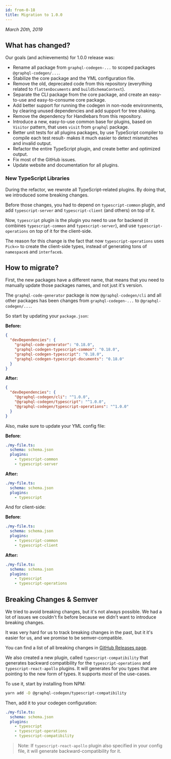 ```yaml
---
id: from-0-18
title: Migration to 1.0.0
---
```


_March 20th, 2019_

## What has changed?

Our goals (and achievements) for 1.0.0 release was:

- Rename all package from `graphql-codegen-...` to scoped packages `@graphql-codegen/...`.
- Stabilize the core package and the YML configuration file.
- Remove the old, deprecated code from this repository (everything related to `flattenDocuments` and `buildSchemaContext`).
- Separate the CLI package from the core package, and create an easy-to-use and easy-to-consume core package.
- Add better support for running the codegen in non-node environments, by clearing unused dependencies and add support for tree shaking.
- Remove the dependency for Handlebars from this repository.
- Introduce a new, easy-to-use common base for plugins, based on `Visitor` pattern, that uses `visit` from `graphql` package.
- Better unit tests for all plugins packages, by use TypeScript compiler to compile each test result- makes it much easier to detect mismatches and invalid output.
- Refactor the entire TypeScript plugin, and create better and optimized output.
- Fix most of the GitHub issues.
- Update website and documentation for all plugins.

### New TypeScript Libraries

During the refactor, we rewrote all TypeScript-related plugins. By doing that, we introduced some breaking changes.

Before those changes, you had to depend on `typescript-common` plugin, and add `typescript-server` and `typescript-client` (and others) on top of it.

Now, `typescript` plugin is the plugin you need to use for backend (it combines `typescript-common` and `typescript-server`), and use `typescript-operations` on top of it for the client-side.

The reason for this change is the fact that now `typescript-operations` uses `Pick<>` to create the client-side types, instead of generating tons of `namespace`s and `interface`s.

## How to migrate?

First, the new packages have a different name, that means that you need to manually update those packages names, and not just it's version.

The `graphql-code-generator` package is now `@graphql-codegen/cli` and all other packages has been changes from `graphql-codegen-...` to `@graphql-codegen/...`.

So start by updating your `package.json`:

**Before:**

```json
{
  "devDependencies": {
    "graphql-code-generator": "0.18.0",
    "graphql-codegen-typescript-common": "0.18.0",
    "graphql-codegen-typescript": "0.18.0",
    "graphql-codegen-typescript-documents": "0.18.0"
  }
}
```

**After:**

```json
{
  "devDependencies": {
    "@graphql-codegen/cli": "^1.0.0",
    "@graphql-codegen/typescript": "^1.0.0",
    "@graphql-codegen/typescript-operations": "^1.0.0"
  }
}
```

Also, make sure to update your YML config file:

**Before**:

```yml
./my-file.ts:
  schema: schema.json
  plugins:
    - typescript-common
    - typescript-server
```

**After:**

```yml
./my-file.ts:
  schema: schema.json
  plugins:
    - typescript
```

And for client-side:

**Before**:

```yml
./my-file.ts:
  schema: schema.json
  plugins:
    - typescript-common
    - typescript-client
```

**After:**

```yml
./my-file.ts:
  schema: schema.json
  plugins:
    - typescript
    - typescript-operations
```

## Breaking Changes & Semver

We tried to avoid breaking changes, but it's not always possible. We had a lot of issues we couldn't fix before because we didn't want to introduce breaking changes.

It was very hard for us to track breaking changes in the past, but it it's easier for us, and we promise to be semver-compatible.

You can find a list of all breaking changes in [GitHub Releases page](https://github.com/dotansimha/graphql-code-generator/releases/).

We also created a new plugin, called `typescript-compatibility` that generates backward compatibility for the `typescript-operations` and `typescript-react-apollo` plugins.
It will generates for you types that are pointing to the new form of types. It supports _most_ of the use-cases.

To use it, start by installing from NPM:

```sh
yarn add -D @graphql-codegen/typescript-compatibility
```

Then, add it to your codegen configuration:

```yml
./my-file.ts:
  schema: schema.json
  plugins:
    - typescript
    - typescript-operations
    - typescript-compatibility
```

> Note: If `typescript-react-apollo` plugin also specified in your config file, it will generate backward-compatibility for it.
